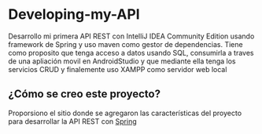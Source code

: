 # Developing-my-API
Desarrollo mi primera API REST con IntelliJ IDEA Community Edition usando framework de Spring y uso maven como gestor de dependencias. Tiene como proposito que tenga acceso a datos usando SQL, consumirla a traves de una apliación movil en AndroidStudio y que mediante ella tenga los servicios CRUD y finalemente uso XAMPP como servidor web local

## ¿Cómo se creo este proyecto?
Proporsiono el sitio donde se agregaron las características del proyecto para desarrollar la API REST con [Spring](https://start.spring.io/)